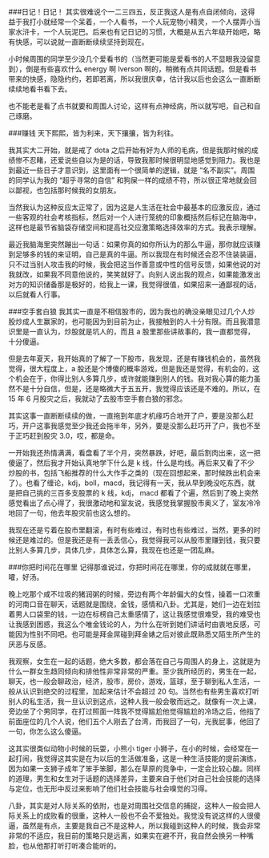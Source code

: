 ###日记！日记！
其实很难说个一二三四五，反正我这人是有点自闭倾向，这得益于我打小就经常一个呆着，一个人看书，一个人玩宠物小精灵，一个人摆弄小当家水浒卡，一个人玩泥巴。后来也有记日记的习惯，大概是从五六年级开始吧，略有快感，可以说就一直断断续续坚持到现在。

小时候周围的同学至少没几个爱看书的（当然更可能是爱看书的人不显眼我没留意到），倒是有些喜欢什么 energy 啊 Iverson 啊的，稍微有点共同话题。但是看书带来的快感，隐隐约约，若即若离，所以我很庆幸，估计我以后也会这么一直断断续续地看书看下去。

也不能老是看了点书就要和周围人讨论，这样有点神经病，所以就写吧，自己和自己琢磨。

###赚钱
天下熙熙，皆为利来，天下攘攘，皆为利往。

我其实大二开始，就是戒了 dota 之后开始有好为人师的毛病，但是我那时候的成绩惨不忍睹，还爱说些自以为是的话，导致我那时候很明显地感觉到阻力。我也是到最近一些日子才意识到，这里面有一个很简单的逻辑，就是 “名不副实”。周围的同学认为我的 “超乎寻常的自信” 和狗屎一样的成绩不符，所以很正常地就会回以鄙视，也包括那时候我的女朋友。

当然我认为这种反应太正常了，因为这是人生活在社会中最基本的应激反应，通过一些客观的社会考核指标，然后对一个人进行笼统的印象概括然后标记在脑海中，这样也是最节省脑袋存储空间和提高社交应激策略选择效率的方式。我表示理解。

最近我脑海里突然蹦出一句话：如果你真的如你所认为的那么牛逼，那你就应该赚到足够多的钱的来证明，自己是真的牛逼。所以我现在有时候还会忍不住装装逼，只不过当别人攻击我的时候，我会把这当作善意或中性的信号反馈，如果他说的对我就改，如果我不同意他说的，笑笑就好了。向别人说出我的观点，如果能激发出对方的知识储备那是极好的，给我上一课，我觉得很值，如果招来一通鄙视的话，以后就看人行事。

###空手套白狼
我其实一直是不相信股市的，因为我也的确没亲眼见过几个人炒股炒成人生赢家的，也可能因为到目前为止，我接触到的人十分有限。而且我潜意识里是一直认为，炒股就是坑人的，而且 a 股里那些讲故事的，我一直都觉得，十分傻逼。

但是去年夏天，我开始真的了解了一下股市，我发现，还是有赚钱机会的，虽然我觉得，很大程度上，a 股还是个博傻的概率游戏，但是我还是觉得，有机会的，这个机会在于，你得比别人多算几步，或许就能赚到别人的钱。我对我心算的能力虽然不是十分自信，但是，还是略微大于五五开，我觉得应该还是不难的。所以，在 15 年 6 月股灾之后，我就动了去股市空手套白狼的邪念。

其实这事一直断断续续的做，一直拖到年底才机缘巧合地开了户，要是没那么赶巧，开户这事我感觉至少我还会拖半年，另外，要是没那么赶巧开了户，我也不至于正巧赶到股灾 3.0，哎，都是命。

一开始我还热情满满，看盘看了半个月，突然暴跌，好吧，最后割肉出来，这一把傻逼了，然后我才开始认真地学下什么是 k 线，什么是均线。再后来又看了不少炒股的书，包括飞船推荐的什么大作手之类的（现在回想起来，那时候跌出机会来了）。也看了缠论，kdj，boll，macd，我记得有一天，我从早到晚没吃东西，就是把自己挑的三百多支股票的 k 线，kdj， macd 都看了个遍，然后到了晚上突然感觉看出了点心得了，我很激动地和室友说，我感觉我掌握股市奥义了，室友冷冷地回了一句，他去年股灾前也这么想的。

我现在还是亏着在股市里翻滚，有时有些难过，有时也有些难过，当然，更多的时候还是难过的。但是我还是有一丢丢信心，我觉得我可以从股市里赚到钱，我只要比别人多算几步，具体几步，具体怎么算，我现在也还是一团乱麻。

###你把时间花在哪里
记得那谁说过，你把时间花在哪里，你的成就就在哪里，嚯，好汤。

晚上吃那个咸不垃圾的猪润粥的时候，旁边有两个年龄偏大的女性，操着一口浓重的河南口音在聊天，话题就是围绕，金钱，感情和八卦。尤其是，她们一边在划拉着男人口袋里的钱，一边在标榜自己太重感情了，这让我感觉很难受，我的难受也让我感到困惑，我这么个唯金钱论的人，为什么在听到她们讲话时由衷地反感，可能因为性别不同吧。也可能是拜金屌碰到拜金婊之后对彼此既熟悉又陌生所产生的厌恶与反感。

我观察，女生在一起的话题，绝大多数，都会落在自己与周围人的身上，这就是为什么一群女生趋同倾向和排他性非常非常的严重。至少我所经历的，男生在一起，聊天，也一般会聊政治，经济，股市，房价，游戏，篮球，至于聊到私人生活，一般从认识到绝交的过程里，加起来估计不会超过 20 句。当然也有些男生喜欢打听别人的私生活，我一旦认识到这点，这种人我一般会敬而远之。就像有一次上课，旁边坐了个男同学，在打过照面一阵我不觉得尴尬他觉得尴尬的冷场之后，他指了前面座位的几个人说，他们五个人刚去了台湾，而我回了一句，光我屁事，他回了一句，你怎么这么傻逼。

这其实很类似动物小时候的玩耍，小熊小 tiger 小狮子，在小的时候，会经常在一起打闹，我觉得这其实是在为以后的生活做准备，这是一种生活技能的提前演练，因为如果一支狮子成年了笨手笨脚，那么在草原的竞争中，一定会比较心酸。同样的道理，男生和女生对于话题的选择差异，主要来自于他们对自己社会技能的选择与定位，也无形中反过来影响了他们社会技能与社会嗅觉的习得。

八卦，其实是对人际关系的依附，也是对周围社交信息的捕捉，这种人一般会把人际关系上的成败看的很重，这种人一般也不会不爱独处。我觉没有说这样的人很傻逼，虽然是有点，主要是我自己不是这种人，所以我碰到这种人的时候，我会非常非常的不适应，我目前的策略只是远离，如果实在避不开，我自然会换另一种嘴脸，也从他那打听打听凑合能听的。